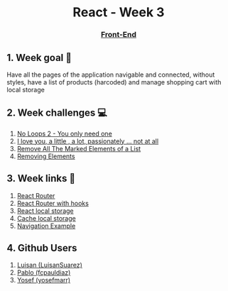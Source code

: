 <h1 align="center">React - Week 3</h1>
<h3 align="center"><a href="https://www.techopedia.com/definition/29569/front-end-developer" target="_blank">Front-End</a></h3>

## 1. Week goal 🏁
<p>Have all the pages of the application navigable and connected, without styles, have a list of products (harcoded) and manage shopping cart with local storage</p>

## 2. Week challenges 💻
1. [No Loops 2 - You only need one](https://www.codewars.com/kata/57cc40b2f8392dbf2a0003ce/train/javascript)
2. [I love you, a little , a lot, passionately ... not at all](https://www.codewars.com/kata/57f24e6a18e9fad8eb000296)
3. [Remove All The Marked Elements of a List](https://www.codewars.com/kata/563089b9b7be03472d00002b)
4. [Removing Elements](https://www.codewars.com/kata/5769b3802ae6f8e4890009d2)

## 3. Week links 🔗
1. [React Router](https://www.youtube.com/watch?v=Law7wfdg_ls)
2. [React Router with hooks](https://www.youtube.com/watch?v=CZeulkp1ClA)
3. [React local storage](https://www.youtube.com/watch?v=kQKs7o-X0zc)
4. [Cache local storage](https://www.youtube.com/watch?v=NGobLfCPxa8&ab_channel=SteveGriffith)
5. [Navigation Example](https://github.com/yosefmarr/simpleNavigationExample)

## 4. Github Users
1. [Luisan (LuisanSuarez)](https://github.com/LuisanSuarez)
2. [Pablo (fcpauldiaz)](https://github.com/fcpauldiaz)
3. [Yosef (yosefmarr)](https://github.com/yosefmarr)